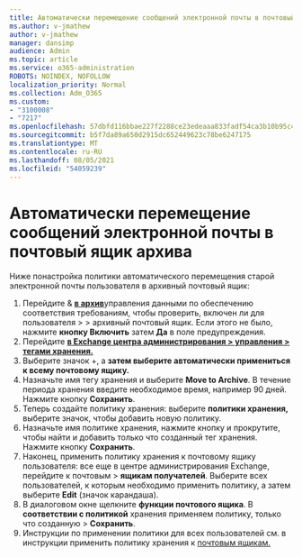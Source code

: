 ```yaml
---
title: Автоматически перемещение сообщений электронной почты в почтовый ящик архива
ms.author: v-jmathew
author: v-jmathew
manager: dansimp
audience: Admin
ms.topic: article
ms.service: o365-administration
ROBOTS: NOINDEX, NOFOLLOW
localization_priority: Normal
ms.collection: Adm_O365
ms.custom:
- "3100008"
- "7217"
ms.openlocfilehash: 57dbfd116bbae227f2288ce23edeaaa833fadf54ca3b10b95c49512758542e32
ms.sourcegitcommit: b5f7da89a650d2915dc652449623c78be6247175
ms.translationtype: MT
ms.contentlocale: ru-RU
ms.lasthandoff: 08/05/2021
ms.locfileid: "54059239"
---
```

# <a name="automatically-move-email-messages-to-the-archive-mailbox"></a>Автоматически перемещение сообщений электронной почты в почтовый ящик архива

Ниже понастройка политики автоматического перемещения старой электронной почты пользователя в архивный почтовый ящик:

1. Перейдите & [**в архив**](https://go.microsoft.com/fwlink/p/?linkid=2077143)управления данными по обеспечению соответствия требованиям, чтобы проверить, включен ли для пользователя  >    >   архивный почтовый ящик. Если этого не было, нажмите **кнопку Включить** затем **Да** в поле предупреждения.
2. Перейдите [**в Exchange центра администрирования > управления > тегами хранения.**](https://go.microsoft.com/fwlink/?linkid=2059104)
3. Выберите значок +, а **затем выберите автоматически примениться к всему почтовому ящику.**
4. Назначьте имя тегу хранения и выберите **Move to Archive**. В течение периода хранения введите необходимое время, например 90 дней. Нажмите кнопку **Сохранить**.
5. Теперь создайте политику хранения: выберите **политики хранения,** выберите значок, чтобы добавить новую политику.
6. Назначьте имя политике хранения, нажмите кнопку и прокрутите, чтобы найти и добавить только что созданный тег хранения. Нажмите кнопку **Сохранить**.
7. Наконец, применить политику хранения к почтовому ящику пользователя: все еще в центре администрирования Exchange, перейдите к почтовым  >  **ящикам получателей**. Выберите всех пользователей, к которым необходимо применить политику, а затем выберите **Edit** (значок карандаша).
8. В диалоговом окне щелкните **функции почтового ящика**. В **соответствии с политикой** хранения применяем политику, только что созданную > **Сохранить**.
9. Инструкции по применении политики для всех пользователей см. в инструкции применить политику хранения к [почтовым ящикам.](https://docs.microsoft.com/exchange/security-and-compliance/messaging-records-management/apply-retention-policy)
